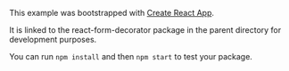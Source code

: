 This example was bootstrapped with [Create React App](https://github.com/facebook/create-react-app).

It is linked to the react-form-decorator package in the parent directory for development purposes.

You can run `npm install` and then `npm start` to test your package.
